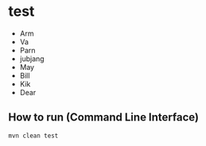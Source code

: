 test
====

 * Arm
 * Va
 * Parn
 * jubjang
 * May
 * Bill
 * Kik
 * Dear
 
 
 How to run (Command Line Interface)
 ---
 
    mvn clean test
